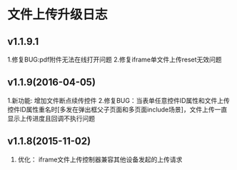 # 文件上传升级日志

## v1.1.9.1
1.修复BUG:pdf附件无法在线打开问题
2.修复iframe单文件上传reset无效问题


## v1.1.9(2016-04-05)
1.新功能: 增加文件断点续传控件
2.修复BUG：当表单任意控件ID属性和文件上传控件ID属性重名时[多发在弹出框父子页面和多页面include场景]，文件上传一直显示上传进度且回调不执行问题



## v1.1.8(2015-11-02)

1. 优化： iframe文件上传控制器兼容其他设备发起的上传请求
